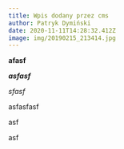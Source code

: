 ```yaml
---
title: Wpis dodany przez cms
author: Patryk Dymiński
date: 2020-11-11T14:28:32.412Z
image: img/20190215_213414.jpg
---
```

**afasf**

***asfasf***

*sfasf*

asfasfasf

asf

asf